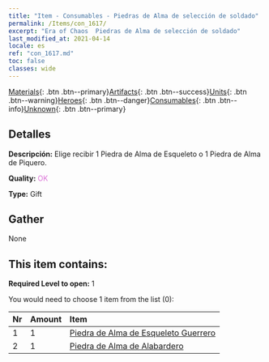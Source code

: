 ```yaml
---
title: "Item - Consumables - Piedras de Alma de selección de soldado"
permalink: /Items/con_1617/
excerpt: "Era of Chaos  Piedras de Alma de selección de soldado"
last_modified_at: 2021-04-14
locale: es
ref: "con_1617.md"
toc: false
classes: wide
---
```

 [Materials](/es/Items/){: .btn .btn--primary}[Artifacts](/es/Items/Artifacts/){: .btn .btn--success}[Units](/es/Items/Units/){: .btn .btn--warning}[Heroes](/es/Items/Heroes/){: .btn .btn--danger}[Consumables](/es/Items/Consumables/){: .btn .btn--info}[Unknown](/es/Items/Unknown/){: .btn .btn--primary}

## Detalles
 **Descripción:** Elige recibir 1 Piedra de Alma de Esqueleto o 1 Piedra de Alma de Piquero.

 **Quality:** <span style="color: #DA70D6">OK</span>

 **Type:** Gift

## Gather

  None

## This item contains:

 **Required Level to open:** 1

 You would need to choose 1 item from the list (0):

  | Nr | Amount |     Item    |
  |:---|:-------|:------------|
  | 1 | 1 | [Piedra de Alma de Esqueleto Guerrero](/es/Items/unt_297/) | 
  | 2 | 1 | [Piedra de Alma de Alabardero](/es/Items/unt_282/) | 
